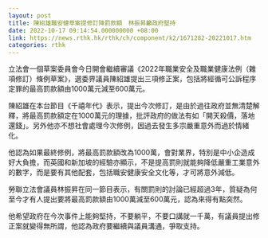 ```yaml
---
layout: post
title: 陳紹雄職安健草案提修訂降罰款額　林振昇籲政府堅持
date: 2022-10-17 09:14:54.000000000 +08:00
link: https://news.rthk.hk/rthk/ch/component/k2/1671282-20221017.htm
categories: rthk
---
```


立法會一個草案委員會今日開會繼續審議《2022年職業安全及職業健康法例（雜項修訂）條例草案》，選委界議員陳紹雄提出三項修正案，包括將經循可公訴程序定罪的最高罰款額由1000萬元減至600萬元。

陳紹雄在本台節目《千禧年代》表示，提出今次修訂，是由於過往政府並無清楚解釋，將最高罰款額定在1000萬元的理據，批評政府的做法有如「開天殺價，落地還錢」。另外他亦不想社會處理今次修例，因過去發生多宗嚴重意外而過於情緒化。

他認為如果最終修例，將最高罰款額改為1000萬，會對業界，特別是中小企造成好大負擔，而英國和新加坡的經驗亦顯示，不是提高罰則就能夠降低嚴重工業意外的數字，而是要有其他配套，包括職安健康安全文化等，才可將意外減低。

勞聯立法會議員林振昇在同一節目表示，有關罰則的討論已經超過3年，質疑為何至今才有人提出要將最高罰款額由1000萬減至600萬元，認為來得有點突然。

他希望政府在今次事件上能夠堅持，不要躺平，不要口講就一千萬，有議員提出修正案就變得無所謂，他認為政府要繼續與議員溝通，爭取支持。
